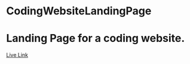 # CodingWebsiteLandingPage
<h1>Landing Page for a coding website.</h1>
<a href="https://sarthakuppal24.github.io/CodingWebsiteLandingPage/">Live Link</a>
